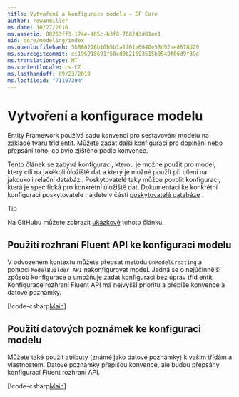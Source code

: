 ```yaml
---
title: Vytvoření a konfigurace modelu – EF Core
author: rowanmiller
ms.date: 10/27/2016
ms.assetid: 88253ff3-174e-485c-b3f8-768243d01ee1
uid: core/modeling/index
ms.openlocfilehash: 5b886226b16b5b1a1f01e6040e58d92ae8678d29
ms.sourcegitcommit: ec196918691f50cd0b21693515b0549f06d9f39c
ms.translationtype: MT
ms.contentlocale: cs-CZ
ms.lasthandoff: 09/23/2019
ms.locfileid: "71197304"
---
```

# <a name="creating-and-configuring-a-model"></a>Vytvoření a konfigurace modelu

Entity Framework používá sadu konvencí pro sestavování modelu na základě tvaru tříd entit. Můžete zadat další konfiguraci pro doplnění nebo přepsání toho, co bylo zjištěno podle konvence.

Tento článek se zabývá konfigurací, kterou je možné použít pro model, který cílí na jakékoli úložiště dat a který je možné použít při cílení na jakoukoli relační databázi. Poskytovatelé taky můžou povolit konfiguraci, která je specifická pro konkrétní úložiště dat. Dokumentaci ke konkrétní konfiguraci poskytovatele najdete v části [poskytovatelé databáze](../providers/index.md) .

> [!TIP]  
> Na GitHubu můžete zobrazit [ukázkové](https://github.com/aspnet/EntityFramework.Docs/tree/master/samples) tohoto článku.

## <a name="use-fluent-api-to-configure-a-model"></a>Použití rozhraní Fluent API ke konfiguraci modelu

V odvozeném kontextu můžete přepsat metodu `OnModelCreating` a pomocí `ModelBuilder API` nakonfigurovat model. Jedná se o nejúčinnější způsob konfigurace a umožňuje zadat konfiguraci bez úprav tříd entit. Konfigurace rozhraní Fluent API má nejvyšší prioritu a přepíše konvence a datové poznámky.

[!code-csharp[Main](../../../samples/core/Modeling/FluentAPI/Required.cs?highlight=11-13)]

## <a name="use-data-annotations-to-configure-a-model"></a>Použití datových poznámek ke konfiguraci modelu

Můžete také použít atributy (známé jako datové poznámky) k vašim třídám a vlastnostem. Datové poznámky přepíšou konvence, ale budou přepsány konfigurací Fluent rozhraní API.

[!code-csharp[Main](../../../samples/core/Modeling/DataAnnotations/Required.cs?highlight=14)]
